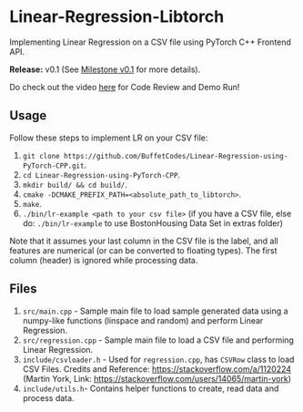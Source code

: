 # Linear-Regression-Libtorch

Implementing Linear Regression on a CSV file using PyTorch C++ Frontend API.

**Release:** v0.1 (See <a href="https://github.com/BuffetCodes/Linear-Regression-using-PyTorch-CPP/milestones">Milestone v0.1</a> for more details).

Do check out the video <a href="https://www.youtube.com/watch?v=6raFznPFy2Y">here</a> for Code Review and Demo Run!

## Usage

Follow these steps to implement LR on your CSV file:

1. `git clone https://github.com/BuffetCodes/Linear-Regression-using-PyTorch-CPP.git`.
2. `cd Linear-Regression-using-PyTorch-CPP`.
3. `mkdir build/ && cd build/`.
4. `cmake -DCMAKE_PREFIX_PATH=<absolute_path_to_libtorch>`.
5. `make`.
6. `./bin/lr-example <path to your csv file>` (if you have a CSV file, else do: `./bin/lr-example` to use BostonHousing Data Set in extras folder)

Note that it assumes your last column in the CSV file is the label, and all features are numerical (or can be converted to floating types). The first column (header) is ignored while processing data.

## Files

1. `src/main.cpp` - Sample main file to load sample generated data using a numpy-like functions (linspace and random) and perform Linear Regression.
2. `src/regression.cpp` - Sample main file to load a CSV file and performing Linear Regression.
3. `include/csvloader.h` - Used for `regression.cpp`, has `CSVRow` class to load CSV Files. Credits and Reference: https://stackoverflow.com/a/1120224 (Martin York, Link: https://stackoverflow.com/users/14065/martin-york)
4. `include/utils.h`- Contains helper functions to create, read data and process data.
